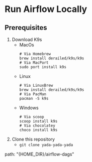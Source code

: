 # Run Airflow Locally

## Prerequisites
1. Download K9s
    - MacOs  
        ```
        # Via Homebrew
        brew install derailed/k9s/k9s
        # Via MacPort
        sudo port install k9s
        ```
    - Linux
        ```
        # Via LinuxBrew
        brew install derailed/k9s/k9s
        # Via PacMan
        pacman -S k9s
        ```
    - Windows  
        ```
        # Via scoop
        scoop install k9s
        # Via chocolatey
        choco install k9s
        ```
2. Clone this repository
    - `git clone yada-yada-yada`

path: "{HOME_DIR}/airflow-dags"
